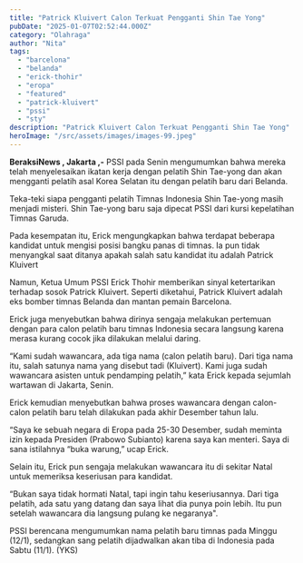 ```yaml
---
title: "Patrick Kluivert Calon Terkuat Pengganti Shin Tae Yong"
pubDate: "2025-01-07T02:52:44.000Z"
category: "Olahraga"
author: "Nita"
tags: 
  - "barcelona"
  - "belanda"
  - "erick-thohir"
  - "eropa"
  - "featured"
  - "patrick-kluivert"
  - "pssi"
  - "sty"
description: "Patrick Kluivert Calon Terkuat Pengganti Shin Tae Yong"
heroImage: "/src/assets/images/images-99.jpeg"
---
```


**BeraksiNews , Jakarta ,-** PSSI pada Senin mengumumkan bahwa mereka telah menyelesaikan ikatan kerja dengan pelatih Shin Tae-yong dan akan mengganti pelatih asal Korea Selatan itu dengan pelatih baru dari Belanda.

Teka-teki siapa pengganti pelatih Timnas Indonesia Shin Tae-yong masih menjadi misteri. Shin Tae-yong baru saja dipecat PSSI dari kursi kepelatihan Timnas Garuda.

Pada kesempatan itu, Erick mengungkapkan bahwa terdapat beberapa kandidat untuk mengisi posisi bangku panas di timnas. Ia pun tidak menyangkal saat ditanya apakah salah satu kandidat itu adalah Patrick Kluivert

Namun, Ketua Umum PSSI Erick Thohir memberikan sinyal ketertarikan terhadap sosok Patrick Kluivert. Seperti diketahui, Patrick Kluivert adalah eks bomber timnas Belanda dan mantan pemain Barcelona.

Erick juga menyebutkan bahwa dirinya sengaja melakukan pertemuan dengan para calon pelatih baru timnas Indonesia secara langsung karena merasa kurang cocok jika dilakukan melalui daring.

“Kami sudah wawancara, ada tiga nama (calon pelatih baru). Dari tiga nama itu, salah satunya nama yang disebut tadi (Kluivert). Kami juga sudah wawancara asisten untuk pendamping pelatih,” kata Erick kepada sejumlah wartawan di Jakarta, Senin.

Erick kemudian menyebutkan bahwa proses wawancara dengan calon-calon pelatih baru telah dilakukan pada akhir Desember tahun lalu.

“Saya ke sebuah negara di Eropa pada 25-30 Desember, sudah meminta izin kepada Presiden (Prabowo Subianto) karena saya kan menteri. Saya di sana istilahnya “buka warung,” ucap Erick.

Selain itu, Erick pun sengaja melakukan wawancara itu di sekitar Natal untuk memeriksa keseriusan para kandidat.

“Bukan saya tidak hormati Natal, tapi ingin tahu keseriusannya. Dari tiga pelatih, ada satu yang datang dan saya lihat dia punya poin lebih. Itu pun setelah wawancara dia langsung pulang ke negaranya".

PSSI berencana mengumumkan nama pelatih baru timnas pada Minggu (12/1), sedangkan sang pelatih dijadwalkan akan tiba di Indonesia pada Sabtu (11/1). (YKS)
